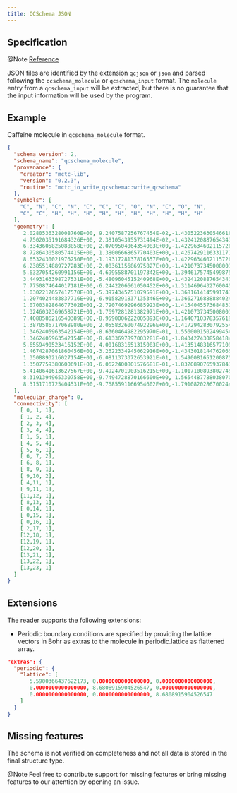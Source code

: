 ```yaml
---
title: QCSchema JSON
---
```


## Specification

@Note [Reference](https://molssi-qc-schema.readthedocs.io)

JSON files are identified by the extension ``qcjson`` or ``json`` and parsed following the ``qcschema_molecule`` or ``qcschema_input`` format.
The ``molecule`` entry from a ``qcschema_input`` will be extracted, but there is no guarantee that the input information will be used by the program.


## Example

Caffeine molecule in ``qcschema_molecule`` format.


```json
{
  "schema_version": 2,
  "schema_name": "qcschema_molecule",
  "provenance": {
    "creator": "mctc-lib",
    "version": "0.2.3",
    "routine": "mctc_io_write_qcschema::write_qcschema"
  },
  "symbols": [
    "C", "N", "C", "N", "C", "C", "C", "O", "N", "C", "O", "N",
    "C", "C", "H", "H", "H", "H", "H", "H", "H", "H", "H", "H"
  ],
  "geometry": [
     2.0280536328008760E+00, 9.2407587256767454E-02,-1.4305223630546618E-01,
     4.7502035191684326E+00, 2.3810543955731494E-02,-1.4324120887654343E-01,
     6.3343605825088858E+00, 2.0709504064354083E+00,-1.4229634602115726E-01,
     8.7286430580574415E+00, 1.3800666865770403E+00,-1.4267429116331171E-01,
     8.6532430021976250E+00,-1.1931728137816557E+00,-1.4229634602115726E-01,
     6.2385514889727283E+00,-2.0836115686975827E+00,-1.4210737345008001E-01,
     5.6327054260991156E+00,-4.6995588701197342E+00,-1.3946175745499875E-01,
     3.4493163398727531E+00,-5.4809604515240968E+00,-1.4324120887654343E-01,
     7.7750874644017181E+00,-6.2442206661050452E+00,-1.3114696432760045E-01,
     1.0302217657417570E+01,-5.3974345751079591E+00,-1.3681614145991747E-01,
     1.2074024483837716E+01,-6.9158291837135346E+00,-1.3662716888884024E-01,
     1.0700382864677302E+01,-2.7907469296685923E+00,-1.4154045573684831E-01,
     1.3246032369658721E+01,-1.7697281281382971E+00,-1.4210737345008001E-01,
     7.4088586216540389E+00,-8.9590006222005893E+00,-1.1640710378357619E-01,
     1.3870586717068980E+00, 2.0558326007492296E+00,-1.4172942830792554E-01,
     1.3462405963542154E+00,-8.6360464982295970E-01, 1.5560001502499454E+00,
     1.3462405963542154E+00,-8.6133697897003281E-01,-1.8434274308584184E+00,
     5.6559490523416152E+00, 4.0016831651315083E+00,-1.4135148316577109E-01,
     1.4674287061860456E+01,-3.2622334945062916E+00,-1.4343018144762065E-01,
     1.3508893216027154E+01,-6.0811373372653921E-01, 1.5490081651200875E+00,
     1.3507759380600691E+01,-6.0622400801576681E-01,-1.8320890765937843E+00,
     5.4140641613627567E+00,-9.4924701903516215E+00,-1.1017100893802745E-01,
     8.3191394965330758E+00,-9.7494728870166600E+00, 1.5654487788038070E+00,
     8.3151710725404531E+00,-9.7685591166954602E+00,-1.7910820286700244E+00
  ],
  "molecular_charge": 0,
  "connectivity": [
    [ 0, 1, 1],
    [ 1, 2, 4],
    [ 2, 3, 4],
    [ 3, 4, 4],
    [ 1, 5, 1],
    [ 4, 5, 4],
    [ 5, 6, 1],
    [ 6, 7, 2],
    [ 6, 8, 1],
    [ 8, 9, 1],
    [ 9,10, 2],
    [ 4,11, 1],
    [ 9,11, 1],
    [11,12, 1],
    [ 8,13, 1],
    [ 0,14, 1],
    [ 0,15, 1],
    [ 0,16, 1],
    [ 2,17, 1],
    [12,18, 1],
    [12,19, 1],
    [12,20, 1],
    [13,21, 1],
    [13,22, 1],
    [13,23, 1]
  ]
}
```

## Extensions

The reader supports the following extensions:

- Periodic boundary conditions are specified by providing the lattice vectors in Bohr
  as extras to the molecule in periodic.lattice as flattened array.

```json
"extras": {
  "periodic": {
    "lattice": [
       5.5900366437622173, 0.0000000000000000, 0.0000000000000000,
       0.0000000000000000, 8.6808915904526547, 0.0000000000000000,
       0.0000000000000000, 0.0000000000000000, 8.6808915904526547
    ]
  }
}
```

## Missing features

The schema is not verified on completeness and not all data is stored in the final structure type.

@Note Feel free to contribute support for missing features
      or bring missing features to our attention by opening an issue.
